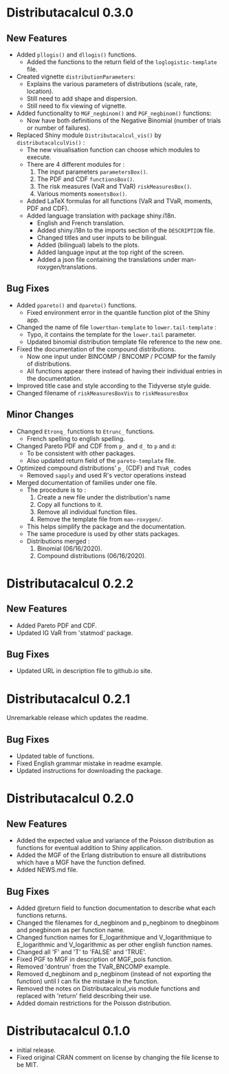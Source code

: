 #   Distributacalcul 0.3.0
## New Features
+   Added `pllogis()` and `dllogis()` functions.
    +   Added the functions to the return field of the `loglogistic-template` file.
+   Created vignette `distributionParameters`:
    +   Explains the various parameters of distributions (scale, rate, location).
    +   Still need to add shape and dispersion.
    +   Still need to fix viewing of vignette.
+   Added functionality to `MGF_negbinom()` and `PGF_negbinom()` functions:
    +   Now have both definitions of the Negative Binomial (number of trials or number of failures).
+   Replaced Shiny module `Distributacalcul_vis()` by `distributacalculVis()` :
    +   The new visualisation function can choose which modules to execute.
    +   There are 4 different modules for :
        1.  The input parameters `parametersBox()`.
        2.  The PDF and CDF `functionsBox()`.
        3.  The risk measures (VaR and TVaR) `riskMeasuresBox()`.
        4.  Various moments `momentsBox()`.
    +   Added LaTeX formulas for all functions (VaR and TVaR, moments, PDF and CDF).
    +   Added language translation with package shiny.i18n.
        +   English and French translation.
        +   Added shiny.i18n to the imports section of the `DESCRIPTION` file.
        +   Changed titles and user inputs to be bilingual.
        +   Added (bilingual) labels to the plots.
        +   Added language input at the top right of the screen.
        +   Added a json file containing the translations under man-roxygen/translations.

##  Bug Fixes
+   Added `ppareto()` and `dpareto()` functions. 
    +   Fixed environment error in the quantile function plot of the Shiny app.
+   Changed the name of file `lowerthan-template` to `lower.tail-template` :
    +   Typo, it contains the template for the `lower.tail` parameter.
    +   Updated binomial distribution template file reference to the new one.
+   Fixed the documentation of the compound distributions.
    +   Now one input under BINCOMP / BNCOMP / PCOMP for the family of distributions.
    +   All functions appear there instead of having their individual entries in the documentation.
+   Improved title case and style according to the Tidyverse style guide.
+   Changed filename of `riskMeasuresBoxVis` to `riskMeasuresBox`

##  Minor Changes
+   Changed `Etronq_` functions to `Etrunc_` functions.
    +   French spelling to english spelling.
+   Changed Pareto PDF and CDF from `p_` and `d_` to `p` and `d`: 
    +   To be consistent with other packages.
    +   Also updated return field of the `pareto-template` file.
+   Optimized compound distributions' `p_` (CDF) and `TVaR_` codes 
    +   Removed `sapply` and used R's vector operations instead
+   Merged documentation of families under one file.
    +   The procedure is to : 
        1.  Create a new file under the distribution's name 
        2.  Copy all functions to it.
        3.  Remove all individual function files.
        4.  Remove the template file from `man-roxygen/`.
    +   This helps simplify the package and the documentation.
    +   The same procedure is used by other stats packages.
    +   Distributions merged : 
        1.  Binomial (06/16/2020).
        2.  Compound distributions (06/16/2020).


#   Distributacalcul 0.2.2
## New Features
+   Added Pareto PDF and CDF.
+   Updated IG VaR from 'statmod' package.

## Bug Fixes
+   Updated URL in description file to github.io site.

#   Distributacalcul 0.2.1
Unremarkable release which updates the readme.

## Bug Fixes
+   Updated table of functions.
+   Fixed English grammar mistake in readme example.
+   Updated instructions for downloading the package.

#   Distributacalcul 0.2.0
##  New Features
+   Added the expected value and variance of the Poisson distribution as functions for eventual addition to Shiny application.
+   Added the MGF of the Erlang distribution to ensure all distributions which have a MGF have the function defined.
+   Added NEWS.md file.

##  Bug Fixes
+   Added @return field to function documentation to describe what each functions returns.
+   Changed the filenames for d_negbinom and p_negbinom to dnegbinom and pnegbinom as per function name.
+   Changed function names for E_logarithmique and V_logarithmique to E_logarithmic and V_logarithmic as per other english function names.
+   Changed all 'F' and 'T' to 'FALSE' and 'TRUE'.
+   Fixed PGF to MGF in description of MGF_pois function.
+   Removed 'dontrun' from the TVaR_BNCOMP example.
+   Removed d_negbinom and p_negbinom (instead of not exporting the function) until I can fix the mistake in the function.
+   Removed the notes on Distributacalcul_vis module functions and replaced with 'return' field describing their use.
+   Added domain restrictions for the Poisson distribution.


#   Distributacalcul 0.1.0
+   initial release.
+   Fixed original CRAN comment on license by changing the file license to be MIT.
